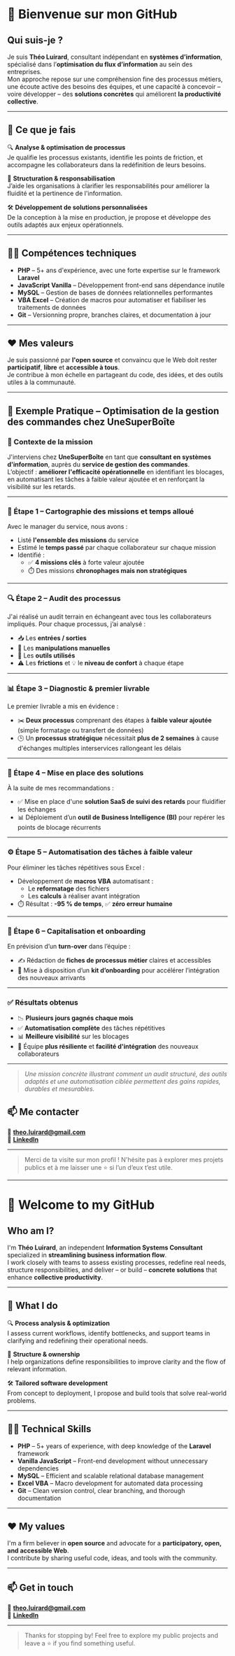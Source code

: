 # 👋 Bienvenue sur mon GitHub

## Qui suis-je ?

Je suis **Théo Luirard**, consultant indépendant en **systèmes d’information**, spécialisé dans l’**optimisation du flux d’information** au sein des entreprises.  
Mon approche repose sur une compréhension fine des processus métiers, une écoute active des besoins des équipes, et une capacité à concevoir – voire développer – des **solutions concrètes** qui améliorent **la productivité collective**.

---

## 💼 Ce que je fais

🔍 **Analyse & optimisation de processus**  
Je qualifie les processus existants, identifie les points de friction, et accompagne les collaborateurs dans la redéfinition de leurs besoins.

🧩 **Structuration & responsabilisation**  
J’aide les organisations à clarifier les responsabilités pour améliorer la fluidité et la pertinence de l'information.

🛠️ **Développement de solutions personnalisées**  
De la conception à la mise en production, je propose et développe des outils adaptés aux enjeux opérationnels.

---

## 🧑‍💻 Compétences techniques

- **PHP** – 5+ ans d'expérience, avec une forte expertise sur le framework **Laravel**
- **JavaScript Vanilla** – Développement front-end sans dépendance inutile
- **MySQL** – Gestion de bases de données relationnelles performantes
- **VBA Excel** – Création de macros pour automatiser et fiabiliser les traitements de données
- **Git** – Versionning propre, branches claires, et documentation à jour

---

## ❤️ Mes valeurs

Je suis passionné par **l'open source** et convaincu que le Web doit rester **participatif**, **libre** et **accessible à tous**.  
Je contribue à mon échelle en partageant du code, des idées, et des outils utiles à la communauté.

---

## 🧪 Exemple Pratique – Optimisation de la gestion des commandes chez UneSuperBoîte

### 🎯 Contexte de la mission

J'interviens chez **UneSuperBoîte** en tant que **consultant en systèmes d'information**, auprès du **service de gestion des commandes**.  
L’objectif : **améliorer l'efficacité opérationnelle** en identifiant les blocages, en automatisant les tâches à faible valeur ajoutée et en renforçant la visibilité sur les retards.

---

### 🧭 Étape 1 – Cartographie des missions et temps alloué

Avec le manager du service, nous avons :

- Listé **l'ensemble des missions** du service
- Estimé le **temps passé** par chaque collaborateur sur chaque mission
- Identifié :
  - ✅ **4 missions clés** à forte valeur ajoutée
  - ⏱️ Des missions **chronophages mais non stratégiques**

---

### 🔍 Étape 2 – Audit des processus

J'ai réalisé un audit terrain en échangeant avec tous les collaborateurs impliqués. Pour chaque processus, j’ai analysé :

- 📥 Les **entrées / sorties**
- 🔄 Les **manipulations manuelles**
- 🧰 Les **outils utilisés**
- ⚠️ Les **frictions** et 💡 le **niveau de confort** à chaque étape

---

### 📊 Étape 3 – Diagnostic & premier livrable

Le premier livrable a mis en évidence :

- ✂️ **Deux processus** comprenant des étapes à **faible valeur ajoutée** (simple formatage ou transfert de données)
- 🕒 Un **processus stratégique** nécessitait **plus de 2 semaines** à cause d'échanges multiples interservices rallongeant les délais

---

### 🧩 Étape 4 – Mise en place des solutions

À la suite de mes recommandations :

- ✅ Mise en place d'une **solution SaaS de suivi des retards** pour fluidifier les échanges
- 📊 Déploiement d’un **outil de Business Intelligence (BI)** pour repérer les points de blocage récurrents

---

### ⚙️ Étape 5 – Automatisation des tâches à faible valeur

Pour éliminer les tâches répétitives sous Excel :

- Développement de **macros VBA** automatisant :
  - Le **reformatage** des fichiers
  - Les **calculs** à réaliser avant intégration
- ⏱️ Résultat : **-95 % de temps**, ✅ **zéro erreur humaine**

---

### 📘 Étape 6 – Capitalisation et onboarding

En prévision d’un **turn-over** dans l’équipe :

- ✍️ Rédaction de **fiches de processus métier** claires et accessibles
- 🚀 Mise à disposition d’un **kit d’onboarding** pour accélérer l’intégration des nouveaux arrivants

---

### ✅ Résultats obtenus

- 📉 **Plusieurs jours gagnés chaque mois**
- ✅ **Automatisation complète** des tâches répétitives
- 📊 **Meilleure visibilité** sur les blocages
- 👥 Équipe **plus résiliente** et **facilité d'intégration** des nouveaux collaborateurs

---

> _Une mission concrète illustrant comment un audit structuré, des outils adaptés et une automatisation ciblée permettent des gains rapides, durables et mesurables._

## 📫 Me contacter

📧 **[theo.luirard@gmail.com](mailto:theo.luirard@gmail.com)**  
🔗 **[LinkedIn](https://www.linkedin.com/in/theo-luirard-036890146)**  

---

> Merci de ta visite sur mon profil ! N'hésite pas à explorer mes projets publics et à me laisser une ⭐️ si l’un d’eux t’est utile.


---

# 👋 Welcome to my GitHub

## Who am I?

I'm **Théo Luirard**, an independent **Information Systems Consultant** specialized in **streamlining business information flow**.  
I work closely with teams to assess existing processes, redefine real needs, structure responsibilities, and deliver – or build – **concrete solutions** that enhance **collective productivity**.

---

## 💼 What I do

🔍 **Process analysis & optimization**  
I assess current workflows, identify bottlenecks, and support teams in clarifying and redefining their operational needs.

🧩 **Structure & ownership**  
I help organizations define responsibilities to improve clarity and the flow of relevant information.

🛠️ **Tailored software development**  
From concept to deployment, I propose and build tools that solve real-world problems.

---

## 🧑‍💻 Technical Skills

- **PHP** – 5+ years of experience, with deep knowledge of the **Laravel** framework
- **Vanilla JavaScript** – Front-end development without unnecessary dependencies
- **MySQL** – Efficient and scalable relational database management
- **Excel VBA** – Macro development for automated data processing
- **Git** – Clean version control, clear branching, and thorough documentation

---

## ❤️ My values

I'm a firm believer in **open source** and advocate for a **participatory, open, and accessible Web**.  
I contribute by sharing useful code, ideas, and tools with the community.

---

## 📫 Get in touch

📧 **[theo.luirard@gmail.com](mailto:theo.luirard@gmail.com)**  
🔗 **[LinkedIn](https://www.linkedin.com/in/theo-luirard-036890146)**  

---

> Thanks for stopping by! Feel free to explore my public projects and leave a ⭐️ if you find something useful.
